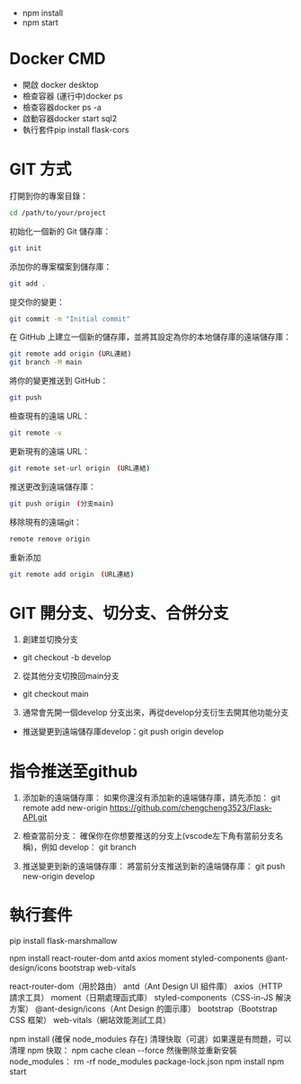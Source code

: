 * npm install
* npm start



# Docker CMD
* 開啟 docker desktop
* 檢查容器 (運行中)docker ps
* 檢查容器docker ps -a
* 啟動容器docker start sql2
* 執行套件pip install flask-cors

# GIT 方式
打開到你的專案目錄：
```bash
cd /path/to/your/project
```
初始化一個新的 Git 儲存庫：
```bash
git init
```
添加你的專案檔案到儲存庫：
```bash
git add .
```
提交你的變更：
```bash
git commit -m "Initial commit"
```
在 GitHub 上建立一個新的儲存庫，並將其設定為你的本地儲存庫的遠端儲存庫：
```bash
git remote add origin (URL連結)
git branch -M main
```
將你的變更推送到 GitHub：
```bash
git push 
```
檢查現有的遠端 URL：
```bash
git remote -v
```
更新現有的遠端 URL：
```bash
git remote set-url origin　(URL連結)
```
推送更改到遠端儲存庫：
```bash
git push origin　(分支main)
```
移除現有的遠端git：
```bash
remote remove origin
```
重新添加
```bash
git remote add origin　(URL連結)
```

# GIT 開分支、切分支、合併分支
1. 創建並切換分支
* git checkout -b develop
2. 從其他分支切換回main分支
* git checkout main
3. 通常會先開一個develop 分支出來，再從develop分支衍生去開其他功能分支
* 推送變更到遠端儲存庫develop：git push origin develop

# 指令推送至github
1. 添加新的遠端儲存庫： 如果你還沒有添加新的遠端儲存庫，請先添加：
git remote add new-origin https://github.com/chengcheng3523/Flask-API.git

2. 檢查當前分支： 確保你在你想要推送的分支上(vscode左下角有當前分支名稱)，例如 develop：
git branch

3. 推送變更到新的遠端儲存庫： 將當前分支推送到新的遠端儲存庫：
git push new-origin develop

# 執行套件
pip install flask-marshmallow




npm install react-router-dom antd axios moment styled-components @ant-design/icons bootstrap web-vitals

react-router-dom（用於路由）
antd（Ant Design UI 組件庫）
axios（HTTP 請求工具）
moment（日期處理函式庫）
styled-components（CSS-in-JS 解決方案）
@ant-design/icons（Ant Design 的圖示庫）
bootstrap（Bootstrap CSS 框架）
web-vitals（網站效能測試工具）
 
npm install (確保 node_modules 存在)
清理快取（可選）如果還是有問題，可以清理 npm 快取：
npm cache clean --force 
然後刪除並重新安裝 node_modules：
rm -rf node_modules package-lock.json
npm install
npm start
